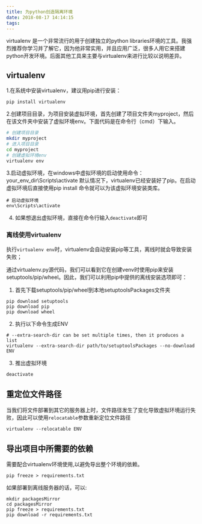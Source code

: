 ```yaml
---
title: 为python创造隔离环境
date: 2018-08-17 14:14:15
tags:
---
```


virtualenv 是一个非常流行的用于创建独立的python libraries环境的工具。我强烈推荐你学习并了解它，因为他非常实用，并且应用广泛，很多人用它来搭建python开发环境。后面其他工具来主要与virtualenv来进行比较以说明差异。

<!--more-->

## virtualenv

1.在系统中安装virtualenv，建议用pip进行安装：

```
pip install virtualenv
```

2.创建项目目录，为项目安装虚拟环境，首先创建了项目文件夹myproject，然后在该文件夹中安装了虚拟环境env。下面代码是在命令行（cmd）下输入。

```bash
# 创建项目目录
mkdir myproject
# 进入项目目录
cd myproject
# 创建虚拟环境env
virtualenv env
```
3.启动虚拟环境，在windows中虚拟环境的启动使用命令：your_env_dir\Scripts\activate 默认情况下，virtualenv已经安装好了pip。在启动虚拟环境后直接使用pip install 命令就可以为该虚拟环境安装类库。

```
# 启动虚拟环境
env\Scripts\activate
```

4. 如果想退出虚拟环境，直接在命令行输入`deactivate`即可

### 离线使用virtualenv

执行`virtualenv env`时，virtualenv会自动安装pip等工具，离线时就会导致安装失败；

通过virtualenv.py源代码，我们可以看到它在创建venv时使用pip来安装setuptools/pip/wheel。因此，我们可以利用pip中提供的离线安装选项即可：

1. 首先下载setuptools/pip/wheel到本地setuptoolsPackages文件夹

```
pip download setuptools
pip download pip
pip download wheel
```

2. 执行以下命令生成ENV

```
# --extra-search-dir can be set multiple times, then it produces a list
virtualenv --extra-search-dir path/to/setuptoolsPackages --no-download ENV
```

3. 推出虚拟环境

```
deactivate
```
## 重定位文件路径

当我们将文件部署到其它的服务器上时，文件路径发生了变化导致虚拟环境运行失败，因此可以使用`relocatable`参数重新定位文件路径

```
virtualenv --relocatable ENV
```

## 导出项目中所需要的依赖

需要配合virtualenv环境使用,以避免导出整个环境的依赖。

```
pip freeze > requirements.txt
```

如果部署到离线服务器的话，可以:

```
mkdir packagesMirror
cd packagesMirror
pip freeze > requirements.txt
pip download -r requirements.txt
```
